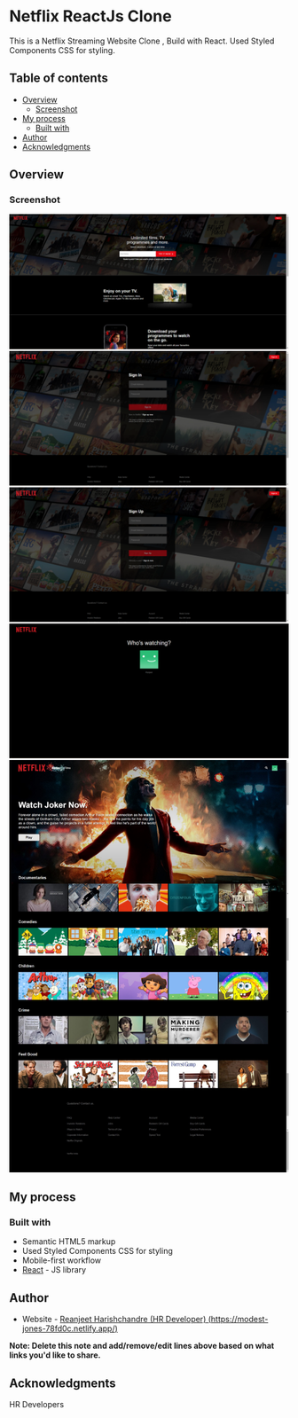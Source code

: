 # Netflix ReactJs Clone

This is a Netflix Streaming Website Clone , Build with React. Used Styled Components CSS for styling.

## Table of contents

- [Overview](#overview)
  - [Screenshot](#screenshot)
- [My process](#my-process)
  - [Built with](#built-with)
- [Author](#author)
- [Acknowledgments](#acknowledgments)

## Overview

### Screenshot

![](./screenshota.jpg)
![](./screenshotb.jpg)
![](./screenshotc.jpg)
![](./screenshotd.jpg)
![](./screenshote.jpg)

## My process

### Built with

- Semantic HTML5 markup
- Used Styled Components CSS for styling
- Mobile-first workflow
- [React](https://reactjs.org/) - JS library

## Author

- Website - [Reanjeet Harishchandre (HR Developer) (https://modest-jones-78fd0c.netlify.app/)](https://www.your-site.com)

**Note: Delete this note and add/remove/edit lines above based on what links you'd like to share.**

## Acknowledgments

HR Developers
